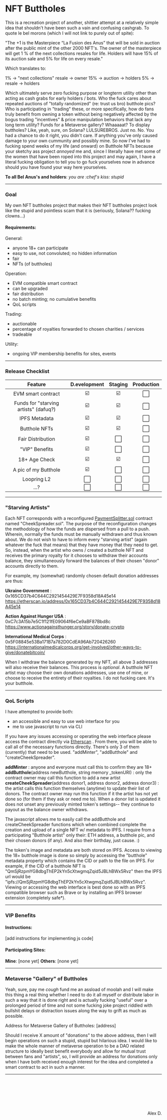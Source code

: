 # NFT Buttholes

This is a recreation project of another, shittier attempt at a relatively simple idea that shouldn't have been such a vain and confusing cashgrab. To quote le bel morons (which I will not link to purely out of spite):

"The +1 is the Masterpiece “La Fusion des Anus” that will be sold in auction after the public mint of the other 2000 NFT's. The owner of the masterpiece will get 1 % of the next collections resales for life. Holders will have 15% of its auction sale and 5% for life on every resale."

Which translates to:

1% -> "next collections" resale -> owner
15% -> auction -> holders
5% -> resale -> holders

Which ultimately serve zero fucking purpose or longterm utility other than acting as cash grabs for early holders / bots. Who the fuck cares about repeated auctions of "totally randomized" (re: trust us bro) butthole pics? Who is participating in "trading" these, or more specifically, how do fans truly benefit from owning a token without being negatively affected by the bogus trading "incentives" & price manipulation behaviors that lack any long term utility? Funds for a Metaverse gallery? Whaaaaat? To display buttholes? Like, yeah, sure, on Solana? LULSUREBROS. Just no. No. You had a chance to do it right, you didn't care. If anything you've only caused damage to your own cummunity and possibly mine. So now I've had to fucking spend weeks of my life (and onward) on Butthole NFTs because your sketchy ass project *annoyed* me and, since I literally have met some of the women that have been roped into this project and may again, I have a literal fucking obligation to tell you to go fuck yourselves now in advance should you have found your way here yourselves.

**To all Bel Anus's and holders**: *you are :chef's kiss: stupid*   

------

### Goal
My own NFT buttholes project that makes their NFT buttholes project look like the stupid and pointless scam that it is (seriously, Solana?? fucking clowns...)

#### Requirements:
General:
- anyone 18+ can participate
- easy to use, not convoluted; no hidden information
- fair
- NFTs (of buttholes)

Operation:
- EVM compatible smart contract
- can be upgraded
- fair distribution
- no batch minting; no cumulative benefits
- QoL scripts

Trading:
- auctionable
- percentage of royalties forwarded to chosen charities / services 
- tradeable

Utility:
- ongoing VIP membership benefits for sites, events

---

### Release Checklist

| Feature | D.evelopment | Staging | Production |
|:-------:|:-----------:|:-------:|:----------:|
| EVM smart contract | :ballot_box_with_check: | :ballot_box_with_check: | :white_large_square: |
| Funds for "starving artists" (dafuq?) | :ballot_box_with_check: | :ballot_box_with_check: | :white_large_square: |
| IPFS Metadata | :ballot_box_with_check: | :ballot_box_with_check: | :white_large_square: |
| Butthole NFTs | :ballot_box_with_check: | :ballot_box_with_check: | :white_large_square: |
| Fair Distribution | :ballot_box_with_check: | :white_large_square: | :white_large_square: |
| "VIP" Benefits | :ballot_box_with_check: | :white_large_square: | :white_large_square: |
| 18+ Age Check | :ballot_box_with_check: | :ballot_box_with_check: | :white_large_square: |
| A pic of my Butthole | :ballot_box_with_check: | :white_large_square: | :white_large_square: |
| Loopring L2 | :white_large_square: | :white_large_square: | :white_large_square: |
| ...? | :white_large_square: | :white_large_square: | :white_large_square: |

---

### "Starving Artists"
Each NFT corresponds with a reconfigured [PaymentSplitter.sol](https://github.com/OpenZeppelin/openzeppelin-contracts/blob/master/contracts/finance/PaymentSplitter.sol) contract named "CheekSpreader.sol". The purpose of the reconfiguration changes the methodology of how the funds are dispersed from a pull to a push. Wherein, normally the funds must be manually withdrawn and thus known about. We do not wish to have to inform every "starving artist" (again whatever the fuck that means) that they have money that they need to get. So, instead, when the artist who owns / created a butthole NFT and receives the primary royalty for it chooses to withdraw their accounts balance, they simultaneously forward the balances of their chosen "donor" accounts directly to them.

For example, my (somewhat) randomly chosen default donation addresses are thus:

**Ukraine Government** : 0x165CD37b4C644C2921454429E7F9358d18A45e14
https://etherscan.io/address/0x165CD37b4C644C2921454429E7F9358d18A45e14

**Action Against Hunger USA** : 0xC7c3A15b7e5C1f121fE09064f6eCe9aBF87Bbd8c
https://www.actionagainsthunger.org/story/donate-crypto

**International Medical Corps** : 0x5F08845e53Ba171B7a782D0CdEA96Ab720426260
https://internationalmedicalcorps.org/get-involved/other-ways-to-give/donatebitcoin/

When I withdraw the balance generated by my NFT, all above 3 addresses will also receive their balances. This process is *optional*. A butthole NFT artist may choose their own donations addresses, use one of mine, or choose to receive the entirety of their royalties. I do not fucking care. It's your butthole.

---

### QoL Scripts

I have attempted to provide both:
- an accessible and easy to use web interface for you
- me to use javascript to run via CLI

If you have any issues accessing or operating the web interface please access the contract directly via [Etherscan](https://etherscan.io/) . From there, you will be able to call all of the necessary functions directly. There's only 3 of them (currently) that need to be used. "addMinter", "addButthole" and "createCheekSpreader".

**addMinter** : anyone and everyone must call this to confirm they are 18+
**addButthole**(address newButthole, string memory _tokenURI) : only the contract owner may call this function to add a new artist
**createCheekSpreader**(address donor1, address donor2, address donor3) : the artist calls this function themselves (anytime) to update their list of donors. The contract owner may run this function if it the artist has not yet done so (for them if they ask or need me to). When a donor list is updated it does not unset any previously minted token's settings-- they continue to payout as the balance owner withdraws.

The javascript allows me to easily call the addButthole and createCheekSpreader functions which when combined complete the creation and upload of a single NFT w/ metadata to IPFS. I require from a participating "Butthole artist" only their: ETH address, a butthole pic, and their chosen donors (if any). And also their birthday, just cause. :)

The token's image and metadata are both stored on IPFS. Access to viewing the 18+ butthole image is done so simply by accessing the "butthole" metadata property which contains the CID or path to the file on IPFS. For example, if the CID of a butthole NFT is "QmSjRzpmYG8dbgThEP2kYn5cXtwgmqZqid5JBLhBWx5Rvz" then the IPFS url would be "ipfs://QmSjRzpmYG8dbgThEP2kYn5cXtwgmqZqid5JBLhBWx5Rvz". Viewing or accessing the web interface is best done so with an IPFS compatible browser such as Brave or by installing an IPFS browser extension (completely safe*).

---

### VIP Benefits
#### Instructions:
[add instructions for implementing js code]

#### Participating Sites:
**Mine**:
[none yet]
**Others**:
[none yet]

---

### Metaverse "Gallery" of Buttholes
Yeah, sure, pay me *cough* fund me an assload of moolah and I will make this thing a real thing whether I need to do it all myself or distribute labor in such a way that it is done right and is actually fucking "useful" over a prolonged period of time and not some fucking joke project riddled with bullshit delays or distraction issues along the way to grift as much as possible.

Address for Metaverse Gallery of Buttholes: [address]

Should I receive X amount of "donations" to the above address, then I will begin operations on such a stupid, stupid but hilarious idea. I would like to make the whole manner of metaverse operation to be a DAO related structure to ideally best benefit everybody and allow for mutual trust between fans and "artists", so, I will provide an address for donations only when I have both received enough interest for the idea and completed a smart contract to act in such a manner.

---
<br>
<br>
<br>
<br>
<br>
<br>
<div align="right">
Alex D.

